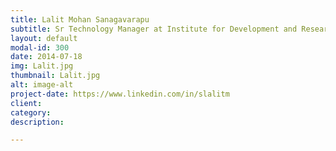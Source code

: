 ```yaml
---
title: Lalit Mohan Sanagavarapu
subtitle: Sr Technology Manager at Institute for Development and Research in Banking Technology
layout: default
modal-id: 300
date: 2014-07-18
img: Lalit.jpg
thumbnail: Lalit.jpg
alt: image-alt
project-date: https://www.linkedin.com/in/slalitm
client: 
category: 
description: 

---
```

